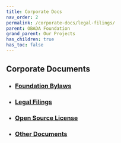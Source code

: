 ```yaml
---
title: Corporate Docs
nav_order: 2
permalink: /corporate-docs/legal-filings/
parent: OBADA Foundation
grand_parent: Our Projects
has_children: true
has_toc: false
---
```

## Corporate Documents


+ ### [Foundation Bylaws](/corporate-docs/bylaws) 
+ ### [Legal Filings](/corporate-docs/legal-filings)
+ ### [Open Source License](/corporate-docs/open-source-license)
+ ### [Other Documents](/corporate-docs/other)

